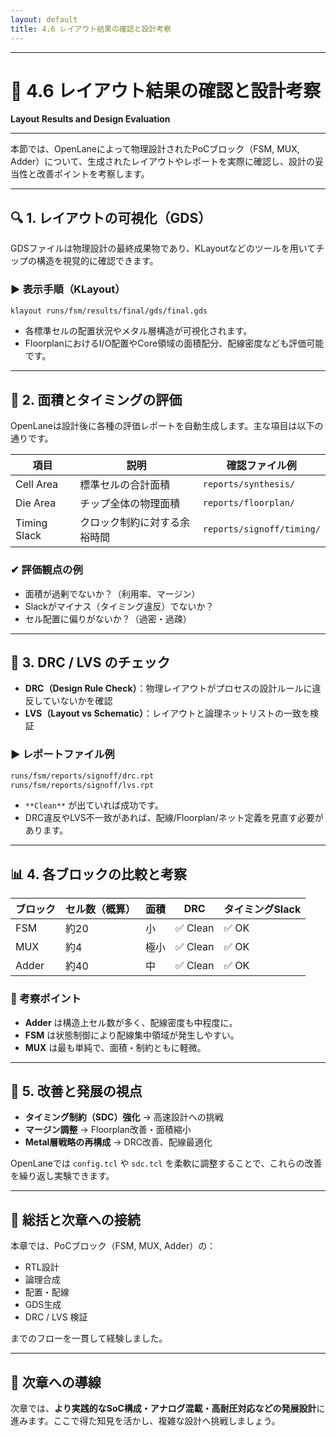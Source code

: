 ```yaml
---
layout: default
title: 4.6 レイアウト結果の確認と設計考察
---
```


---

# 🧩 4.6 レイアウト結果の確認と設計考察  
**Layout Results and Design Evaluation**

---

本節では、OpenLaneによって物理設計されたPoCブロック（FSM, MUX, Adder）について、生成されたレイアウトやレポートを実際に確認し、設計の妥当性と改善ポイントを考察します。

---

## 🔍 1. レイアウトの可視化（GDS）

GDSファイルは物理設計の最終成果物であり、KLayoutなどのツールを用いてチップの構造を視覚的に確認できます。

### ▶ 表示手順（KLayout）

```sh
klayout runs/fsm/results/final/gds/final.gds
```

- 各標準セルの配置状況やメタル層構造が可視化されます。
- FloorplanにおけるI/O配置やCore領域の面積配分、配線密度なども評価可能です。

---

## 📐 2. 面積とタイミングの評価

OpenLaneは設計後に各種の評価レポートを自動生成します。主な項目は以下の通りです。

| 項目       | 説明                   | 確認ファイル例                       |
|------------|------------------------|--------------------------------------|
| Cell Area  | 標準セルの合計面積     | `reports/synthesis/`                |
| Die Area   | チップ全体の物理面積   | `reports/floorplan/`                |
| Timing Slack | クロック制約に対する余裕時間 | `reports/signoff/timing/`      |

### ✔ 評価観点の例

- 面積が過剰でないか？（利用率、マージン）
- Slackがマイナス（タイミング違反）でないか？
- セル配置に偏りがないか？（過密・過疎）

---

## 🧪 3. DRC / LVS のチェック

- **DRC（Design Rule Check）**：物理レイアウトがプロセスの設計ルールに違反していないかを確認
- **LVS（Layout vs Schematic）**：レイアウトと論理ネットリストの一致を検証

### ▶ レポートファイル例

```sh
runs/fsm/reports/signoff/drc.rpt
runs/fsm/reports/signoff/lvs.rpt
```

- `**Clean**` が出ていれば成功です。
- DRC違反やLVS不一致があれば、配線/Floorplan/ネット定義を見直す必要があります。

---

## 📊 4. 各ブロックの比較と考察

| ブロック | セル数（概算） | 面積 | DRC | タイミングSlack |
|----------|----------------|------|-----|------------------|
| FSM      | 約20           | 小   | ✅ Clean | ✅ OK |
| MUX      | 約4            | 極小 | ✅ Clean | ✅ OK |
| Adder    | 約40           | 中   | ✅ Clean | ✅ OK |

### 📌 考察ポイント

- **Adder** は構造上セル数が多く、配線密度も中程度に。
- **FSM** は状態制御により配線集中領域が発生しやすい。
- **MUX** は最も単純で、面積・制約ともに軽微。

---

## 🧭 5. 改善と発展の視点

- **タイミング制約（SDC）強化** → 高速設計への挑戦
- **マージン調整** → Floorplan改善・面積縮小
- **Metal層戦略の再構成** → DRC改善、配線最適化

OpenLaneでは `config.tcl` や `sdc.tcl` を柔軟に調整することで、これらの改善を繰り返し実験できます。

---

## 🧾 総括と次章への接続

本章では、PoCブロック（FSM, MUX, Adder）の：

- RTL設計
- 論理合成
- 配置・配線
- GDS生成
- DRC / LVS 検証

までのフローを一貫して経験しました。

---

## 🔗 次章への導線

次章では、**より実践的なSoC構成・アナログ混載・高耐圧対応などの発展設計**に進みます。ここで得た知見を活かし、複雑な設計へ挑戦しましょう。

